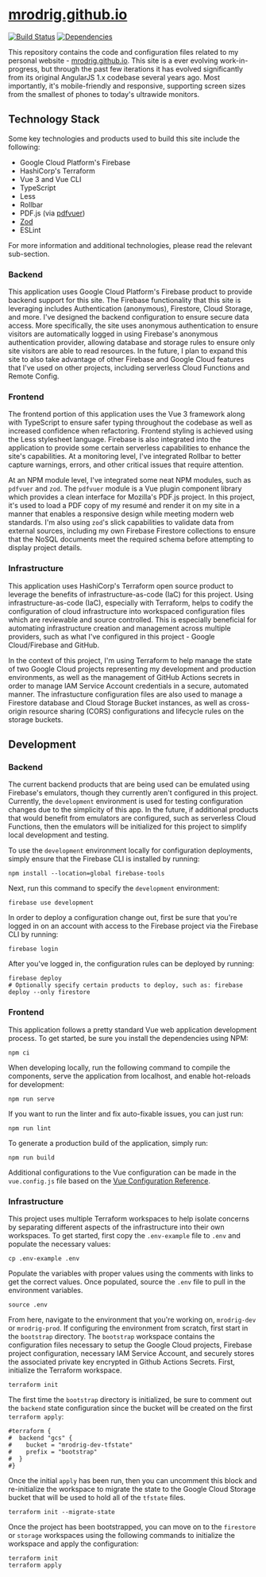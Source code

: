 # [mrodrig.github.io](https://mrodrig.github.io)

[![Build Status](https://img.shields.io/github/actions/workflow/status/mrodrig/mrodrig.github.io/github-actions-frontend.yml)](https://github.com/mrodrig/mrodrig.github.io/actions/workflows/github-actions-frontend.yml)
[![Dependencies](https://img.shields.io/librariesio/github/mrodrig/mrodrig.github.io)](https://github.com/mrodrig/mrodrig.github.io)

This repository contains the code and configuration files related to my personal website - [mrodrig.github.io](https://mrodrig.github.io). This site is a ever evolving work-in-progress, but through the past few iterations it has evolved significantly from its original AngularJS 1.x codebase several years ago. Most importantly, it's mobile-friendly and responsive, supporting screen sizes from the smallest of phones to today's ultrawide monitors.

## Technology Stack

Some key technologies and products used to build this site include the following:

* Google Cloud Platform's Firebase
* HashiCorp's Terraform
* Vue 3 and Vue CLI
* TypeScript
* Less
* Rollbar
* PDF.js (via [pdfvuer](https://www.npmjs.com/package/pdfvuer))
* [Zod](https://www.npmjs.com/package/zod)
* ESLint

For more information and additional technologies, please read the relevant sub-section.

### Backend

This application uses Google Cloud Platform's Firebase product to provide backend support for this site. The Firebase functionality that this site is leveraging includes Authentication (anonymous), Firestore, Cloud Storage, and more. I've designed the backend configuration to ensure secure data access. More specifically, the site uses anonymous authentication to ensure visitors are automatically logged in using Firebase's anonymous authentication provider, allowing database and storage rules to ensure only site visitors are able to read resources. In the future, I plan to expand this site to also take advantage of other Firebase and Google Cloud features that I've used on other projects, including serverless Cloud Functions and Remote Config.

### Frontend

The frontend portion of this application uses the Vue 3 framework along with TypeScript to ensure safer typing throughout the codebase as well as increased confidence when refactoring. Frontend styling is achieved using the Less stylesheet language. Firebase is also integrated into the application to provide some certain serverless capabilities to enhance the site's capabilities. At a monitoring level, I've integrated Rollbar to better capture warnings, errors, and other critical issues that require attention.

At an NPM module level, I've integrated some neat NPM modules, such as `pdfvuer` and `zod`. The `pdfvuer` module is a Vue plugin component library which provides a clean interface for Mozilla's PDF.js project. In this project, it's used to load a PDF copy of my resumé and render it on my site in a manner that enables a responsive design while meeting modern web standards. I'm also using `zod`'s slick capabilities to validate data from external sources, including my own Firebase Firestore collections to ensure that the NoSQL documents meet the required schema before attempting to display project details.

### Infrastructure

This application uses HashiCorp's Terraform open source product to leverage the benefits of infrastructure-as-code (IaC) for this project. Using infrastructure-as-code (IaC), especially with Terraform, helps to codify the configuration of cloud infrastructure into workspaced configuration files which are reviewable and source controlled. This is especially beneficial for automating infrastructure creation and management across multiple providers, such as what I've configured in this project - Google Cloud/Firebase and GitHub.

In the context of this project, I'm using Terraform to help manage the state of two Google Cloud projects representing my development and production environments, as well as the management of GitHub Actions secrets in order to manage IAM Service Account credentials in a secure, automated manner. The infrastucture configuration files are also used to manage a Firestore database and Cloud Storage Bucket instances, as well as cross-origin resource sharing (CORS) configurations and lifecycle rules on the storage buckets.

## Development

### Backend

The current backend products that are being used can be emulated using Firebase's emulators, though they currently aren't configured in this project. Currently, the `development` environment is used for testing configuration changes due to the simplicity of this app. In the future, if additional products that would benefit from emulators are configured, such as serverless Cloud Functions, then the emulators will be initialized for this project to simplify local development and testing.

To use the `development` environment locally for configuration deployments, simply ensure that the Firebase CLI is installed by running:

```
npm install --location=global firebase-tools
```

Next, run this command to specify the `development` environment:

```
firebase use development
```

In order to deploy a configuration change out, first be sure that you're logged in on an account with access to the Firebase project via the Firebase CLI by running:

```
firebase login
```

After you've logged in, the configuration rules can be deployed by running:

```
firebase deploy
# Optionally specify certain products to deploy, such as: firebase deploy --only firestore
```

### Frontend

This application follows a pretty standard Vue web application development process. To get started, be sure you install the dependencies using NPM:

```
npm ci
```

When developing locally, run the following command to compile the components, serve the application from localhost, and enable hot-reloads for development:

```
npm run serve
```

If you want to run the linter and fix auto-fixable issues, you can just run:

```
npm run lint
```

To generate a production build of the application, simply run:

```
npm run build
```

Additional configurations to the Vue configuration can be made in the `vue.config.js` file based on the [Vue Configuration Reference](https://cli.vuejs.org/config/).

### Infrastructure

This project uses multiple Terraform workspaces to help isolate concerns by separating different aspects of the infrastructure into their own workspaces. To get started, first copy the `.env-example` file to `.env` and populate the necessary values:

```
cp .env-example .env
```

Populate the variables with proper values using the comments with links to get the correct values. Once populated, source the `.env` file to pull in the environment variables.

```
source .env
```

From here, navigate to the environment that you're working on, `mrodrig-dev` or `mrodrig-prod`. If configuring the environment from scratch, first start in the `bootstrap` directory. The `bootstrap` workspace contains the configuration files necessary to setup the Google Cloud projects, Firebase project configuration, necessary IAM Service Account, and securely stores the associated private key encrypted in Github Actions Secrets. First, initialize the Terraform workspace.

```
terraform init
```

The first time the `bootstrap` directory is initialized, be sure to comment out the `backend` state configuration since the bucket will be created on the first `terraform apply`:

```
#terraform {
#  backend "gcs" {
#    bucket = "mrodrig-dev-tfstate"
#    prefix = "bootstrap"
#  }
#}
```

Once the initial `apply` has been run, then you can uncomment this block and re-initialize the workspace to migrate the state to the Google Cloud Storage bucket that will be used to hold all of the `tfstate` files.

```
terraform init --migrate-state
```

Once the project has been bootstrapped, you can move on to the `firestore` or `storage` workspaces using the following commands to initialize the workspace and apply the configuration:

```
terraform init
terraform apply
```
